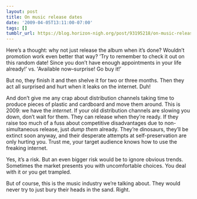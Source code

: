 ```yaml
---
layout: post
title: On music release dates
date: '2009-04-05T13:11:00-07:00'
tags: []
tumblr_url: https://blog.horizon-nigh.org/post/93195218/on-music-release-dates
---
```

Here’s a thought: why not just release the album when it’s done? Wouldn’t promotion work even better that way? ‘Try to remember to check it out on this random date! Since you don’t have enough appointments in your life already!’ vs. 'Available now–surprise! Go buy it!’

But no, they finish it and then shelve it for two or three months. Then they act all surprised and hurt when it leaks on the internet. Duh!

And don’t give me any crap about distribution channels taking time to produce pieces of plastic and cardboard and move them around. This is 2009: we have the _internet_. If your old distribution channels are slowing you down, don’t wait for them. They can release when they’re ready. If they raise too much of a fuss about competitive disadvantages due to non-simultaneous release, just&nbsp;_dump them_ already. They’re dinosaurs, they’ll be extinct soon anyway, and their desperate attempts at self-preservation are only hurting you. Trust me, your target audience knows how to use the freaking internet.

Yes, it’s a risk. But an even bigger risk would be to ignore obvious trends. Sometimes the market presents you with uncomfortable choices. You deal with it or you get trampled.

But of course, this is the music industry we’re talking about. They would never try to just bury their heads in the sand. Right.


